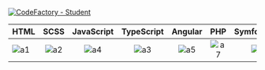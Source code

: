 [![CodeFactory - Student](https://img.shields.io/badge/CodeFactory-Student-2ea44f?logo=visual-studio-code)](https://codefactory.live)



| HTML | SCSS | JavaScript | TypeScript | Angular | PHP | Symfony |
| :---         |     :---:      |     :---:     |     :---:    |     :---:      |     :---:     |          ---:|
|    ![a1](https://github.com/hesham0ahmed/hesham0ahmed/assets/133360711/a46d65a5-3d10-4bd9-82b8-dae3e17d34d5)    |    ![a2](https://github.com/hesham0ahmed/hesham0ahmed/assets/133360711/9b0ff351-2048-44bb-81b2-655489f282f4)      |     ![a4](https://github.com/hesham0ahmed/hesham0ahmed/assets/133360711/60ab2ef4-e68a-4809-8bf8-0cc0684872e5)    |     ![a3](https://github.com/hesham0ahmed/hesham0ahmed/assets/133360711/332df771-f65b-4c07-9d75-b509bf40f611)    |      ![a5](https://github.com/hesham0ahmed/hesham0ahmed/assets/133360711/8a1fe8ae-6ac8-42f1-ad33-8106d9936a1d)     |      ![a7](https://github.com/hesham0ahmed/hesham0ahmed/assets/133360711/c66ea539-87b8-4227-9523-0d238c274c2c)   |     ![a6](https://github.com/hesham0ahmed/hesham0ahmed/assets/133360711/184bd885-3a85-48c0-b183-15adf65d28a9)    |
 
  
<!--
**hesham0ahmed/hesham0ahmed** is a ✨ _special_ ✨ repository because its `README.md` (this file) appears on your GitHub profile.

Here are some ideas to get you started:

- 🔭 I’m currently working on ...
- 🌱 I’m currently learning ...
- 👯 I’m looking to collaborate on ...
- 🤔 I’m looking for help with ...
- 💬 Ask me about ...
- 📫 How to reach me: ...
- 😄 Pronouns: ...
- ⚡ Fun fact: ...
-->
